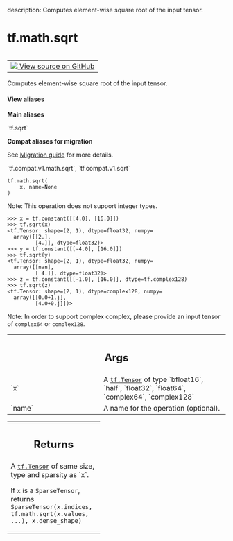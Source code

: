 description: Computes element-wise square root of the input tensor.

<div itemscope itemtype="http://developers.google.com/ReferenceObject">
<meta itemprop="name" content="tf.math.sqrt" />
<meta itemprop="path" content="Stable" />
</div>

# tf.math.sqrt

<!-- Insert buttons and diff -->

<table class="tfo-notebook-buttons tfo-api nocontent" align="left">
<td>
  <a target="_blank" href="https://github.com/tensorflow/tensorflow/blob/r2.4/tensorflow/python/ops/math_ops.py#L4869-L4903">
    <img src="https://www.tensorflow.org/images/GitHub-Mark-32px.png" />
    View source on GitHub
  </a>
</td>
</table>



Computes element-wise square root of the input tensor.

<section class="expandable">
  <h4 class="showalways">View aliases</h4>
  <p>
<b>Main aliases</b>
<p>`tf.sqrt`</p>

<b>Compat aliases for migration</b>
<p>See
<a href="https://www.tensorflow.org/guide/migrate">Migration guide</a> for
more details.</p>
<p>`tf.compat.v1.math.sqrt`, `tf.compat.v1.sqrt`</p>
</p>
</section>

<pre class="devsite-click-to-copy prettyprint lang-py tfo-signature-link">
<code>tf.math.sqrt(
    x, name=None
)
</code></pre>



<!-- Placeholder for "Used in" -->

Note: This operation does not support integer types.

```
>>> x = tf.constant([[4.0], [16.0]])
>>> tf.sqrt(x)
<tf.Tensor: shape=(2, 1), dtype=float32, numpy=
  array([[2.],
         [4.]], dtype=float32)>
>>> y = tf.constant([[-4.0], [16.0]])
>>> tf.sqrt(y)
<tf.Tensor: shape=(2, 1), dtype=float32, numpy=
  array([[nan],
         [ 4.]], dtype=float32)>
>>> z = tf.constant([[-1.0], [16.0]], dtype=tf.complex128)
>>> tf.sqrt(z)
<tf.Tensor: shape=(2, 1), dtype=complex128, numpy=
  array([[0.0+1.j],
         [4.0+0.j]])>
```

Note: In order to support complex complex, please provide an input tensor
of `complex64` or `complex128`.

<!-- Tabular view -->
 <table class="responsive fixed orange">
<colgroup><col width="214px"><col></colgroup>
<tr><th colspan="2"><h2 class="add-link">Args</h2></th></tr>

<tr>
<td>
`x`
</td>
<td>
A <a href="../../tf/Tensor.md"><code>tf.Tensor</code></a> of type `bfloat16`, `half`, `float32`, `float64`,
`complex64`, `complex128`
</td>
</tr><tr>
<td>
`name`
</td>
<td>
A name for the operation (optional).
</td>
</tr>
</table>



<!-- Tabular view -->
 <table class="responsive fixed orange">
<colgroup><col width="214px"><col></colgroup>
<tr><th colspan="2"><h2 class="add-link">Returns</h2></th></tr>
<tr class="alt">
<td colspan="2">
A <a href="../../tf/Tensor.md"><code>tf.Tensor</code></a> of same size, type and sparsity as `x`.

If `x` is a `SparseTensor`, returns
`SparseTensor(x.indices, tf.math.sqrt(x.values, ...), x.dense_shape)`
</td>
</tr>

</table>

